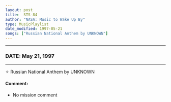 ```yaml
---
layout: post
title:  STS-84
author: "NASA: Music to Wake Up By"
type: MusicPlaylist
date_modified: 1997-05-21
songs: ["Russian National Anthem by UNKNOWN"]
---
```


----
### DATE: May 21, 1997
----
✧ Russian National Anthem by UNKNOWN

#### Comment:
* No mission comment



<br/>
<center>
	<a target="_blank"
	   href="https://twitter.com/intent/tweet?hashtags=Space,NASA,Playlist,NASAWakeupCalls,SpaceProgram&text={{ page.author}}, '{{ page.songs.first }}' {{ page.title }}, {{ page.date | date: '%B %d, %Y' }}. {{ site.url }}{{ page.url }} @nasawakeupcalls">
	   <i class="fab fa-twitter" alt="Tweet this page" style="font-size: 1.3em;"></i>
	</a>
	&nbsp; 	<i class="fas fa-user-astronaut" style="font-size: 1.5em;"></i> &nbsp;
    <a type="amzn" search="'Russian National Anthem by UNKNOWN'" category="popular music">
        <i class="fab fa-amazon" style="font-size: 1.3em;"></i>
    </a>
</center>
